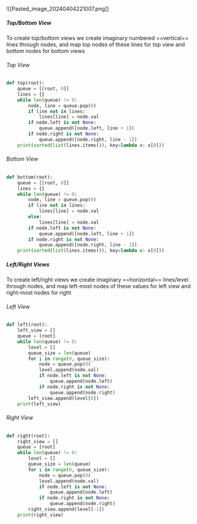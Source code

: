 ![[Pasted_image_20240404221007.png]]
##### Top/Bottom  View
To create top/bottom views we create imaginary numbered ==vertical== lines through nodes, and map top nodes of these lines for top view and bottom nodes for bottom views

###### Top View
```python
def top(root):
    queue = [[root, 0]]
    lines = {}
    while len(queue) != 0:
        node, line = queue.pop(0)
        if line not in lines:
            lines[line] = node.val
        if node.left is not None:
            queue.append([node.left, line + 1])
        if node.right is not None:
            queue.append([node.right, line - 1])
    print(sorted(list(lines.items()), key=lambda x: x[0]))
```

###### Bottom View
```python
def bottom(root):
    queue = [[root, 0]]
    lines = {}
    while len(queue) != 0:
        node, line = queue.pop(0)
        if line not in lines:
            lines[line] = node.val
        else:
            lines[line] = node.val
        if node.left is not None:
            queue.append([node.left, line + 1])
        if node.right is not None:
            queue.append([node.right, line - 1])
    print(sorted(list(lines.items()), key=lambda x: x[0]))
```

##### Left/Right Views
To create left/right views we create imaginary ==horizontal== lines/level through nodes, and map left-most nodes of these values for left view and right-most nodes for right 
###### Left View
```python
def left(root):
    left_view = []
    queue = [root]
    while len(queue) != 0:
        level = []
        queue_size = len(queue)
        for i in range(0, queue_size):
            node = queue.pop(0)
            level.append(node.val)
            if node.left is not None:
                queue.append(node.left)
            if node.right is not None:
                queue.append(node.right)
        left_view.append(level[0])
    print(left_view)
```

###### Right View
```python
def right(root):
    right_view = []
    queue = [root]
    while len(queue) != 0:
        level = []
        queue_size = len(queue)
        for i in range(0, queue_size):
            node = queue.pop(0)
            level.append(node.val)
            if node.left is not None:
                queue.append(node.left)
            if node.right is not None:
                queue.append(node.right)
        right_view.append(level[-1])
    print(right_view)
```
